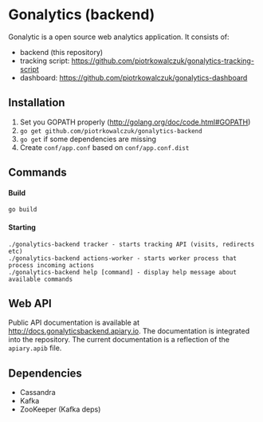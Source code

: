 Gonalytics (backend)
=============

Gonalytic is a open source web analytics application. It consists of:
- backend (this repository)
- tracking script: https://github.com/piotrkowalczuk/gonalytics-tracking-script
- dashboard: https://github.com/piotrkowalczuk/gonalytics-dashboard

Installation
------------
1. Set you GOPATH properly (http://golang.org/doc/code.html#GOPATH)
2. `go get github.com/piotrkowalczuk/gonalytics-backend`
3. `go get` if some dependencies are missing
4. Create `conf/app.conf` based on `conf/app.conf.dist`

Commands
--------

#### Build

    go build

#### Starting

    ./gonalytics-backend tracker - starts tracking API (visits, redirects etc)
    ./gonalytics-backend actions-worker - starts worker process that process incoming actions
    ./gonalytics-backend help [command] - display help message about available commands

Web API
--------
Public API documentation is available at http://docs.gonalyticsbackend.apiary.io. The documentation is integrated into the repository. The current documentation is a reflection of the `apiary.apib` file.

Dependencies
------------
- Cassandra
- Kafka
- ZooKeeper (Kafka deps)
